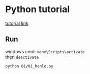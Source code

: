 # Python tutorial

[tutorial link](https://naucse.python.cz/course/pyladies/beginners/venv-setup/)

## Run
windows cmd:
`venv\Scripts\activate`  
then
`deactivate`

`python 01/01_henlo.py`
